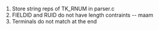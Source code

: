 1. Store string reps of TK_RNUM in parser.c
2. FIELDID and RUID do not have length contraints -- maam
3. Terminals do not match at the end